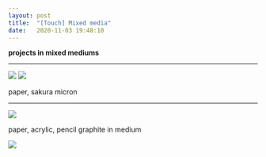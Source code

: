 ```yaml
---
layout: post
title:  "[Touch] Mixed media"
date:   2020-11-03 19:48:10
---
```


**projects in mixed mediums**

-----------------------------------------------------------

<img src="https://i.imgur.com/MQPTUa3.jpg">

<img src="https://i.imgur.com/zIlrJxA.jpg">

paper, sakura micron

-----------------------------------------------------------

<img src="https://i.imgur.com/YxIlNmJ.jpg">

paper, acrylic, pencil graphite in medium

<img src="https://i.imgur.com/buGzURu.jpg">



